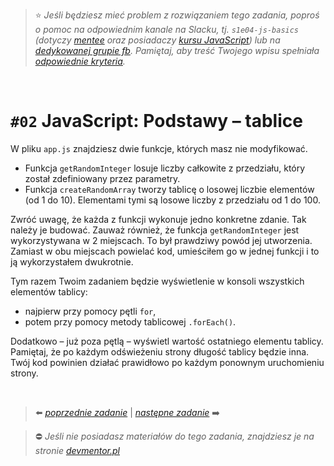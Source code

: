 > :star: *Jeśli będziesz mieć problem z rozwiązaniem tego zadania, poproś o pomoc na odpowiednim kanale na Slacku, tj. `s1e04-js-basics` (dotyczy [mentee](https://devmentor.pl/mentoring-javascript/) oraz posiadaczy [kursu JavaScript](https://devmentor.pl/p/javascript-for-beginners/)) lub na [dedykowanej grupie fb](https://www.facebook.com/groups/155234921740033). Pamiętaj, aby treść Twojego wpisu spełniała [odpowiednie kryteria](https://devmentor.pl/jak-prosic-o-pomoc/).*

&nbsp;

# `#02` JavaScript: Podstawy – tablice

W pliku `app.js` znajdziesz dwie funkcje, których masz nie modyfikować.

- Funkcja `getRandomInteger` losuje liczby całkowite z przedziału, który został zdefiniowany przez parametry.
- Funkcja `createRandomArray` tworzy tablicę o losowej liczbie elementów (od 1 do 10). Elementami tymi są losowe liczby z przedziału od 1 do 100. 

Zwróć uwagę, że każda z funkcji wykonuje jedno konkretne zdanie. Tak należy je budować. Zauważ również, że funkcja `getRandomInteger` jest wykorzystywana w 2 miejscach. To był prawdziwy powód jej utworzenia. Zamiast w obu miejscach powielać kod, umieściłem go w jednej funkcji i to ją wykorzystałem dwukrotnie.

Tym razem Twoim zadaniem będzie wyświetlenie w konsoli wszystkich elementów tablicy:
- najpierw przy pomocy pętli `for`,
- potem przy pomocy metody tablicowej `.forEach()`.

Dodatkowo – już poza pętlą – wyświetl wartość ostatniego elementu tablicy. Pamiętaj, że po każdym odświeżeniu strony długość tablicy będzie inna. Twój kod powinien działać prawidłowo po każdym ponownym uruchomieniu strony.


&nbsp;

> :arrow_left: [*poprzednie zadanie*](./../01) | [*następne zadanie*](./../03) :arrow_right:

> :no_entry: *Jeśli nie posiadasz materiałów do tego zadania, znajdziesz je na stronie [devmentor.pl](https://devmentor.pl/p/js-basics/)*
